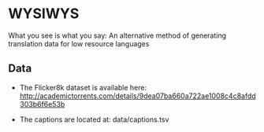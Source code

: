 # WYSIWYS
What you see is what you say: An alternative method of generating translation data for low resource languages 


## Data
- The Flicker8k dataset is available here: http://academictorrents.com/details/9dea07ba660a722ae1008c4c8afdd303b6f6e53b

- The captions are located at: data/captions.tsv


